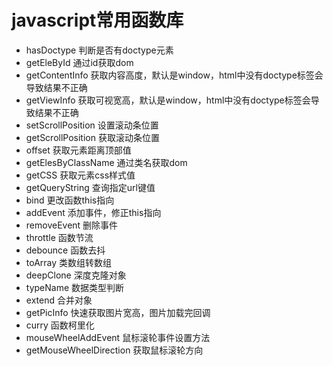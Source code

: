 # javascript常用函数库

- hasDoctype 判断是否有doctype元素
- getEleById 通过id获取dom
- getContentInfo 获取内容高度，默认是window，html中没有doctype标签会导致结果不正确
- getViewInfo 获取可视宽高，默认是window，html中没有doctype标签会导致结果不正确
- setScrollPosition 设置滚动条位置
- getScrollPosition 获取滚动条位置
- offset 获取元素距离顶部值
- getElesByClassName 通过类名获取dom
- getCSS 获取元素css样式值
- getQueryString 查询指定url键值
- bind 更改函数this指向
- addEvent 添加事件，修正this指向
- removeEvent 删除事件
- throttle 函数节流
- debounce 函数去抖
- toArray 类数组转数组
- deepClone 深度克隆对象
- typeName 数据类型判断
- extend 合并对象
- getPicInfo 快速获取图片宽高，图片加载完回调
- curry 函数柯里化
- mouseWheelAddEvent 鼠标滚轮事件设置方法
- getMouseWheelDirection 获取鼠标滚轮方向
